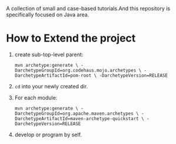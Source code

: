 A collection of small and case-based tutorials.And this repository is specifically focused on Java area.


# How to Extend the project
1. create sub-top-level parent:

    `mvn archetype:generate \
    -DarchetypeGroupId=org.codehaus.mojo.archetypes \
    -DarchetypeArtifactId=pom-root \
    -DarchetypeVersion=RELEASE`
2. `cd` into your newly created dir.
3. For each module:

    `mvn archetype:generate \
-DarchetypeGroupId=org.apache.maven.archetypes \
-DarchetypeArtifactId=maven-archetype-quickstart \
-DarchetypeVersion=RELEASE`
4. develop or program by self.